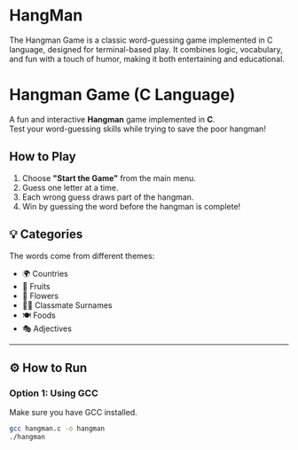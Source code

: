 # HangMan
The Hangman Game is a classic word-guessing game implemented in C language, designed for terminal-based play. It combines logic, vocabulary, and fun with a touch of humor, making it both entertaining and educational.
#  Hangman Game (C Language)

A fun and interactive **Hangman** game implemented in **C**.  
Test your word-guessing skills while trying to save the poor hangman!

##  How to Play
1. Choose **"Start the Game"** from the main menu.
2. Guess one letter at a time.
3. Each wrong guess draws part of the hangman.
4. Win by guessing the word before the hangman is complete!


## 💡 Categories
The words come from different themes:
- 🌍 Countries
- 🍉 Fruits
- 🌸 Flowers
- 👨‍🎓 Classmate Surnames
- 🍽️ Foods
- 🎭 Adjectives

---

## ⚙️ How to Run

###  Option 1: Using GCC
Make sure you have GCC installed.

```bash
gcc hangman.c -o hangman
./hangman
